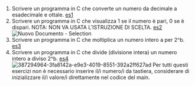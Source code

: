 1. Scrivere un programma in C che converte un numero da decimale a esadecimale e ottale.
[es1](es1.c)
2. Scrivere un programma in C che visualizza 1 se il numero è pari, 0 se è dispari. NOTA: NON VA USATA L’ISTRUZIONE DI SCELTA.
[es2](es2.c)
![Nuovo Documento - Selection](https://github.com/user-attachments/assets/da291d8e-685e-45b2-88f9-2d606262dd5f)
3. Scrivere un programma in C che moltiplica un numero intero a per 2^b.
[es3](es3.c)
4. Scrivere un programma in C che divide (divisione intera) un
numero intero a diviso 2^b.
[es4](es4.c)
![387294964-3fa8142a-e9e3-4019-8551-392a2ff627ad](https://github.com/user-attachments/assets/5127e602-8fda-40d9-8f01-0aec931f9689)
Per tutti questi esercizi non è necessario inserire il/i numero/i da
tastiera, considerare di inizializzare il/i valore/i direttamente nel codice del main.
